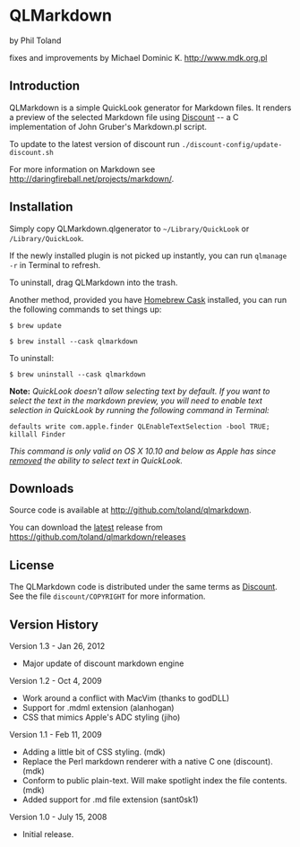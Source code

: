 QLMarkdown
==========

by Phil Toland

fixes and improvements by Michael Dominic K.
<http://www.mdk.org.pl>

Introduction
------------

QLMarkdown is a simple QuickLook generator for Markdown files. It renders a
preview of the selected Markdown file using [Discount][Discount] -- a C implementation of
John Gruber's Markdown.pl script.

To update to the latest version of discount run `./discount-config/update-discount.sh`

For more information on Markdown see
<http://daringfireball.net/projects/markdown/>.


Installation
------------

Simply copy QLMarkdown.qlgenerator to `~/Library/QuickLook` or `/Library/QuickLook`.

If the newly installed plugin is not picked up instantly, you can run `qlmanage -r` in Terminal to refresh.

To uninstall, drag QLMarkdown into the trash.

Another method, provided you have [Homebrew Cask](https://caskroom.github.io) installed, you can run the following commands to set things up:

`$ brew update`

`$ brew install --cask qlmarkdown`

To uninstall:

`$ brew uninstall --cask qlmarkdown`


 **Note:** *QuickLook doesn't allow selecting text by default. If you want to select the text in the markdown preview, you will
need to enable text selection in QuickLook by running the following command in Terminal:*

`defaults write com.apple.finder QLEnableTextSelection -bool TRUE; killall Finder`

*This command is only valid on OS X 10.10 and below as Apple has since [removed][] the ability to select text in QuickLook.*

[removed]: http://tidbits.com/article/16254

Downloads
---------

Source code is available at <http://github.com/toland/qlmarkdown>.

You can download the [latest](https://github.com/toland/qlmarkdown/releases/latest) release from
<https://github.com/toland/qlmarkdown/releases>

License
-------

The QLMarkdown code is distributed under the same terms as [Discount][Discount]. See the file `discount/COPYRIGHT` for more information.


Version History
---------------
Version 1.3 - Jan 26, 2012

* Major update of discount markdown engine

Version 1.2 - Oct 4, 2009

* Work around a conflict with MacVim (thanks to godDLL)
* Support for .mdml extension (alanhogan)
* CSS that mimics Apple's ADC styling (jiho)

Version 1.1 - Feb 11, 2009

* Adding a little bit of CSS styling. (mdk)
* Replace the Perl markdown renderer with a native C one (discount). (mdk)
* Conform to public plain-text. Will make spotlight index the file
  contents. (mdk)
* Added support for .md file extension (sant0sk1)

Version 1.0 - July 15, 2008

* Initial release.

[Discount]: http://www.pell.portland.or.us/~orc/Code/markdown/
